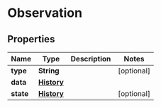 

# Observation


## Properties

| Name | Type | Description | Notes |
|------------ | ------------- | ------------- | -------------|
|**type** | **String** |  |  [optional] |
|**data** | [**History**](History.md) |  |  |
|**state** | [**History**](History.md) |  |  [optional] |



